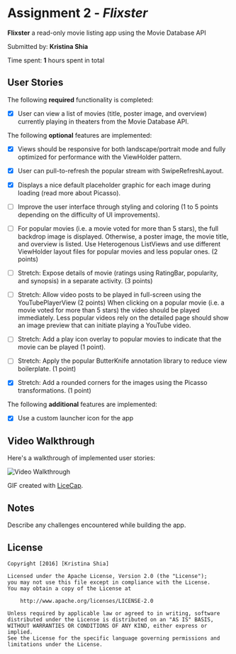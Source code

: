 # Assignment 2 - *Flixster*

**Flixster** a read-only movie listing app using the Movie Database API

Submitted by: **Kristina Shia**

Time spent: **1** hours spent in total

## User Stories

The following **required** functionality is completed:

* [X] User can view a list of movies (title, poster image, and overview) currently playing in theaters from the Movie Database API.

The following **optional** features are implemented:

* [X] Views should be responsive for both landscape/portrait mode and fully optimized for performance with the ViewHolder pattern.
* [X] User can pull-to-refresh the popular stream with SwipeRefreshLayout.
* [X] Displays a nice default placeholder graphic for each image during loading (read more about Picasso).
* [ ] Improve the user interface through styling and coloring (1 to 5 points depending on the difficulty of UI improvements).
* [ ] For popular movies (i.e. a movie voted for more than 5 stars), the full backdrop image is displayed. Otherwise, a poster image, the movie title, and overview is listed. Use Heterogenous ListViews and use different ViewHolder layout files for popular movies and less popular ones. (2 points)

* [ ] Stretch: Expose details of movie (ratings using RatingBar, popularity, and synopsis) in a separate activity. (3 points)
* [ ] Stretch: Allow video posts to be played in full-screen using the YouTubePlayerView (2 points)
	When clicking on a popular movie (i.e. a movie voted for more than 5 stars) the video should be played 		immediately.
	Less popular videos rely on the detailed page should show an image preview that can initiate playing a 		YouTube video.
* [ ] Stretch: Add a play icon overlay to popular movies to indicate that the movie can be played (1 point).
* [ ] Stretch: Apply the popular ButterKnife annotation library to reduce view boilerplate. (1 point)
* [X] Stretch: Add a rounded corners for the images using the Picasso transformations. (1 point)

The following **additional** features are implemented:

* [X] Use a custom launcher icon for the app

## Video Walkthrough 

Here's a walkthrough of implemented user stories:

<img src='http://i.imgur.com/link/to/your/gif/file.gif' title='Video Walkthrough' width='' alt='Video Walkthrough' />

GIF created with [LiceCap](http://www.cockos.com/licecap/).

## Notes

Describe any challenges encountered while building the app.

## License

    Copyright [2016] [Kristina Shia]

    Licensed under the Apache License, Version 2.0 (the "License");
    you may not use this file except in compliance with the License.
    You may obtain a copy of the License at

        http://www.apache.org/licenses/LICENSE-2.0

    Unless required by applicable law or agreed to in writing, software
    distributed under the License is distributed on an "AS IS" BASIS,
    WITHOUT WARRANTIES OR CONDITIONS OF ANY KIND, either express or implied.
    See the License for the specific language governing permissions and
    limitations under the License.